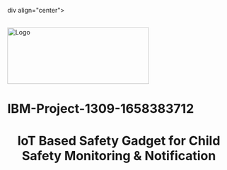 div align="center">

<br />

  <a href="[https://github.com/othneildrew/Best-README-Template](https://careereducation.smartinternz.com/)">
    <img src="https://smartinternz.com/assets/ibm/images/IBM_Logo.png" alt="Logo" width="320" height="128">
  </a>
                   
# IBM-Project-1309-1658383712
  </div> 
  
  <div align="center">
  
 # **IoT Based Safety Gadget for Child Safety Monitoring & Notification**      
   </div> 
